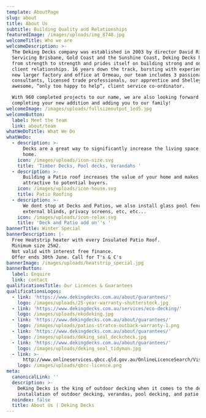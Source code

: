 ```yaml
---
template: AboutPage
slug: about
title: About Us
subtitle: Building Quality and Relationships
featuredImage: /images/uploads/img_8748.jpg
welcomeTitle: Who we are
welcomeDescription: >-
  The Deking Decks company was established in 2003 by director David Rider.
  Servicing Brisbane, Gold Coast and the Sunshine Coast, Deking Decks has grown
  from strength to strength and prides itself on building strong and ongoing
  client relationships. 16 years down the track, bursting with experience and a
  new larger factory and office at Ormeau, our team includes 3 passionate design
  consultants, licensed trade professionals, our apprentice and Shelley our
  awesome, “only too happy to help“, client service co-ordinator.

  With 960 completed projects to our name, we are also looking forward to
  completing your new addition and adding you to our family!
welcomeImage: /images/uploads/fullsizeoutput_1ed5.jpg
welcomeButton:
  label: Meet the team
  link: about/team
whatWeDoTitle: What We Do
whatWeDo:
  - description: >-
      Decks are a great way to significantly increase the living space of your
      home.
    icon: /images/uploads/icon-size.svg
    title: 'Timber Decks, Pool decks, Verandahs '
  - description: >-
      Building a Patio roof increases the value of your home and makes it more
      attractive to potential buyers.
    icon: /images/uploads/icon-house.svg
    title: Patio Roofing
  - description: >-
      We dont stop at Decks and Patios, we also install glass pool fencing,
      external blinds, privacy screens, etc, etc...
    icon: /images/uploads/icon-relax.svg
    title: 'Deck and Patio add on''s '
bannerTitle: Winter Special
bannerDescription: |-
  Free Heatstrip heater with every Insulated Patio Roof. 
  Minimum size 25m2.
  Not valid with interest free finance.
  Offer ends 30th June. Call for T's & C's
bannerImage: /images/uploads/heatstrip_special.jpg
bannerButton:
  label: Enquire
  link: contact
qualificationsTitle: Our Licences & Guarantees
qualificationsLogos:
  - link: 'https://www.dekingdecks.com.au/about/guarantees/'
    logo: /images/uploads/25-year-warranty-shutterstock.jpg
  - link: 'https://www.dekingdecks.com.au/services/eco-decking/'
    logo: /images/uploads/ekodeking.jpg
  - link: 'https://www.dekingdecks.com.au/about/guarantees/'
    logo: /images/uploads/patios-stratco-outback-warranty-1.png
  - link: 'https://www.dekingdecks.com.au/about/guarantees/'
    logo: /images/uploads/deking_seal_deckcheck.jpg
  - link: 'https://www.dekingdecks.com.au/about/guarantees/'
    logo: /images/uploads/deking_seal_tidyman.jpg
  - link: >-
      http://www.onlineservices.qbcc.qld.gov.au/OnlineLicenceSearch/VisualElements/ShowDetailResultContent.aspx?LicNO=1042297&licCat=LIC&name=&firstName=&searchType=Contractor&FromPage=SearchContr
    logo: /images/uploads/qbcc-licence.png
meta:
  canonicalLink: ''
  description: >-
    DeKing Decks is the king of outdoor decking when it comes to the design and
    installation of outdoor decking, verandas, pool decking, and patio roofing.
  noindex: false
  title: About Us | Deking Decks
---
```


